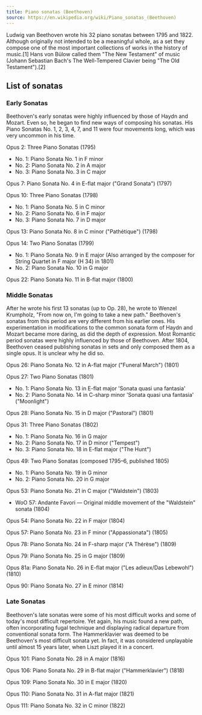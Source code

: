 ```yaml
---
title: Piano sonatas (Beethoven)
source: https://en.wikipedia.org/wiki/Piano_sonatas_(Beethoven)
---
```


Ludwig van Beethoven wrote his 32 piano sonatas between 1795
and 1822. Although originally not intended to be a meaningful whole,
as a set they compose one of the most important collections of works
in the history of music.[1] Hans von Bülow called them "The New
Testament" of music (Johann Sebastian Bach's The Well-Tempered Clavier
being "The Old Testament").[2] 

## List of sonatas

### Early Sonatas

Beethoven's early sonatas were highly influenced by those of Haydn and
Mozart. Even so, he began to find new ways of composing his
sonatas. His Piano Sonatas No. 1, 2, 3, 4, 7, and 11 were four
movements long, which was very uncommon in his time.

Opus 2: Three Piano Sonatas (1795)

- No. 1: Piano Sonata No. 1 in F minor
- No. 2: Piano Sonata No. 2 in A major
- No. 3: Piano Sonata No. 3 in C major

Opus 7: Piano Sonata No. 4 in E-flat major ("Grand Sonata") (1797)

Opus 10: Three Piano Sonatas (1798)

- No. 1: Piano Sonata No. 5 in C minor
- No. 2: Piano Sonata No. 6 in F major
- No. 3: Piano Sonata No. 7 in D major

Opus 13: Piano Sonata No. 8 in C minor ("Pathétique") (1798)

Opus 14: Two Piano Sonatas (1799)

- No. 1: Piano Sonata No. 9 in E major (Also arranged by the composer
  for String Quartet in F major (H 34) in 1801)
- No. 2: Piano Sonata No. 10 in G major

Opus 22: Piano Sonata No. 11 in B-flat major (1800)

### Middle Sonatas

After he wrote his first 13 sonatas (up to Op. 28), he wrote to Wenzel
Krumpholz, "From now on, I'm going to take a new path." Beethoven's
sonatas from this period are very different from his earlier ones. His
experimentation in modifications to the common sonata form of Haydn
and Mozart became more daring, as did the depth of expression. Most
Romantic period sonatas were highly influenced by those of
Beethoven. After 1804, Beethoven ceased publishing sonatas in sets and
only composed them as a single opus. It is unclear why he did so.

Opus 26: Piano Sonata No. 12 in A-flat major ("Funeral March") (1801)

Opus 27: Two Piano Sonatas (1801)

- No. 1: Piano Sonata No. 13 in E-flat major 'Sonata quasi una fantasia'
- No. 2: Piano Sonata No. 14 in C-sharp minor 'Sonata quasi una
  fantasia' ("Moonlight")

Opus 28: Piano Sonata No. 15 in D major ("Pastoral") (1801)

Opus 31: Three Piano Sonatas (1802)

- No. 1: Piano Sonata No. 16 in G major
- No. 2: Piano Sonata No. 17 in D minor ("Tempest")
- No. 3: Piano Sonata No. 18 in E-flat major ("The Hunt")

Opus 49: Two Piano Sonatas (composed 1795–6, published 1805)

- No. 1: Piano Sonata No. 19 in G minor
- No. 2: Piano Sonata No. 20 in G major

Opus 53: Piano Sonata No. 21 in C major ("Waldstein") (1803)

- WoO 57: Andante Favori — Original middle movement of the "Waldstein"
  sonata (1804)

Opus 54: Piano Sonata No. 22 in F major (1804)

Opus 57: Piano Sonata No. 23 in F minor ("Appassionata") (1805)

Opus 78: Piano Sonata No. 24 in F-sharp major ("A Thérèse") (1809)

Opus 79: Piano Sonata No. 25 in G major (1809)

Opus 81a: Piano Sonata No. 26 in E-flat major ("Les adieux/Das
Lebewohl") (1810)

Opus 90: Piano Sonata No. 27 in E minor (1814)

### Late Sonatas

Beethoven's late sonatas were some of his most difficult works and
some of today's most difficult repertoire. Yet again, his music found
a new path, often incorporating fugal technique and displaying radical
departure from conventional sonata form. The Hammerklavier was deemed
to be Beethoven's most difficult sonata yet. In fact, it was
considered unplayable until almost 15 years later, when Liszt played
it in a concert.

Opus 101: Piano Sonata No. 28 in A major (1816)

Opus 106: Piano Sonata No. 29 in B-flat major ("Hammerklavier") (1818)

Opus 109: Piano Sonata No. 30 in E major (1820)

Opus 110: Piano Sonata No. 31 in A-flat major (1821)

Opus 111: Piano Sonata No. 32 in C minor (1822) 
